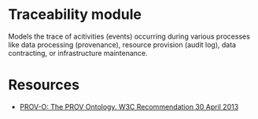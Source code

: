 # Traceability module

Models the trace of acitivities (events) occurring during various processes like
data processing (provenance), resource provision (audit log), data contracting,
or infrastructure maintenance.

# Resources
- [PROV-O: The PROV Ontology. W3C Recommendation 30 April 2013](https://www.w3.org/TR/prov-o/)
